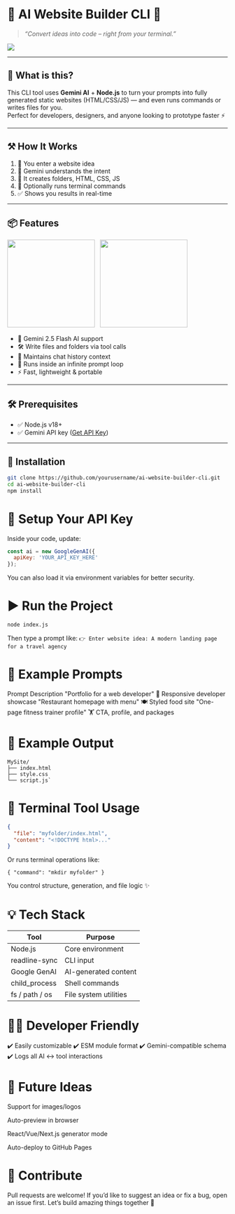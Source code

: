 # 🧠 AI Website Builder CLI 🚀  
> _“Convert ideas into code – right from your terminal.”_

<img src="https://img.shields.io/badge/Gemini%20AI-00C853?style=for-the-badge&logo=google&logoColor=white" />

---

## 🧩 What is this?

This CLI tool uses **Gemini AI** + **Node.js** to turn your prompts into fully generated static websites (HTML/CSS/JS) — and even runs commands or writes files for you.  
Perfect for developers, designers, and anyone looking to prototype faster ⚡

---

## ⚒️ How It Works

1. 🧠 You enter a website idea
2. 🤖 Gemini understands the intent
3. 🧾 It creates folders, HTML, CSS, JS
4. 🧪 Optionally runs terminal commands
5. ✅ Shows you results in real-time

---

## 📦 Features

<img src="https://cdn.jsdelivr.net/gh/devicons/devicon/icons/nodejs/nodejs-original.svg" height="200px" width="200px"/> &nbsp;
<img src="https://cdn.jsdelivr.net/gh/devicons/devicon/icons/javascript/javascript-original.svg" height="200px" width="200px"/> &nbsp;

- 🧠 Gemini 2.5 Flash AI support
- 🛠️ Write files and folders via tool calls
- 💬 Maintains chat history context
- 🔁 Runs inside an infinite prompt loop
- ⚡ Fast, lightweight & portable

---

## 🛠️ Prerequisites

- ✅ Node.js v18+
- ✅ Gemini API key ([Get API Key](https://makersuite.google.com/app/apikey))

---

## 🚀 Installation

```bash
git clone https://github.com/yourusername/ai-website-builder-cli.git
cd ai-website-builder-cli
npm install
```

# 🔑 Setup Your API Key
Inside your code, update:

```js
const ai = new GoogleGenAI({
  apiKey: 'YOUR_API_KEY_HERE'
});
```
You can also load it via environment variables for better security.

# ▶️ Run the Project
```bash
node index.js
```

Then type a prompt like:
```👉 Enter website idea: A modern landing page for a travel agency```

# 🧪 Example Prompts
Prompt	Description
"Portfolio for a web developer"	💼 Responsive developer showcase
"Restaurant homepage with menu"	🍽️ Styled food site
"One-page fitness trainer profile"	🏋️ CTA, profile, and packages

# 📁 Example Output
```pgsql
MySite/
├── index.html
├── style.css
└── script.js`
```

# 📜 Terminal Tool Usage
```json
{
  "file": "myfolder/index.html",
  "content": "<!DOCTYPE html>..."
}
```
Or runs terminal operations like:
```Jsone
{ "command": "mkdir myfolder" }
```

You control structure, generation, and file logic ✨

# 💡 Tech Stack

| Tool           | Purpose               |
| -------------- | --------------------- |
| Node.js        | Core environment      |
| readline-sync  | CLI input             |
| Google GenAI   | AI-generated content  |
| child\_process | Shell commands        |
| fs / path / os | File system utilities |

# 🧑‍💻 Developer Friendly
✔️ Easily customizable
✔️ ESM module format
✔️ Gemini-compatible schema
✔️ Logs all AI ↔ tool interactions

# 🧩 Future Ideas
 Support for images/logos

 Auto-preview in browser

 React/Vue/Next.js generator mode

 Auto-deploy to GitHub Pages

# 🤝 Contribute
Pull requests are welcome!
If you’d like to suggest an idea or fix a bug, open an issue first.
Let’s build amazing things together 🚀


